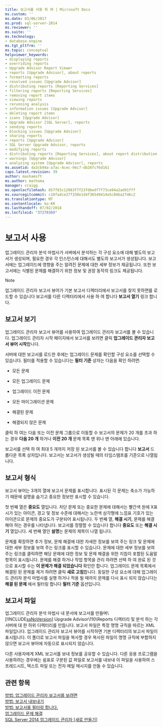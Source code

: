 ```yaml
---
title: 보고서를 사용 하 여 | Microsoft Docs
ms.custom: ''
ms.date: 03/06/2017
ms.prod: sql-server-2014
ms.reviewer: ''
ms.suite: ''
ms.technology:
- database-engine
ms.tgt_pltfrm: ''
ms.topic: conceptual
helpviewer_keywords:
- displaying reports
- overriding reports
- Upgrade Advisor Report Viewer
- reports [Upgrade Advisor], about reports
- formatting reports
- resolved issues [Upgrade Advisor]
- distributing reports [Reporting Services]
- filtering reports [Reporting Services]
- removing report items
- viewing reports
- rerunning analysis
- information issues [Upgrade Advisor]
- deleting report items
- icons [Upgrade Advisor]
- Upgrade Advisor [SQL Server], reports
- sending reports
- blocking issues [Upgrade Advisor]
- sharing reports
- reports [Upgrade Advisor]
- SQL Server Upgrade Advisor, reports
- modifying reports
- distributing reports [Reporting Services], about report distribution
- warnings [Upgrade Advisor]
- analyzing system [Upgrade Advisor], reports
ms.assetid: 4a3cb94a-a7ac-4cec-94c7-db26fcf6d161
caps.latest.revision: 39
author: mashamsft
ms.author: mathoma
manager: craigg
ms.openlocfilehash: 857f83c12983f7f23fdbedf7f73ce94a2ad91fff
ms.sourcegitcommit: c18fadce27f330e1d4f36549414e5c84ba2f46c2
ms.translationtype: MT
ms.contentlocale: ko-KR
ms.lasthandoff: 07/02/2018
ms.locfileid: "37278369"
---
```

# <a name="using-reports"></a>보고서 사용
  업그레이드 관리자 분석 마법사가 서버에서 분석하는 각 구성 요소에 대해 별도의 보고서가 생성되며, 필요한 경우 각 인스턴스에 대해서도 별도의 보고서가 생성됩니다. 보고서에는 업그레이드에 영향을 주는 알려진 문제에 대한 세부 정보가 제공됩니다. 또한 보고서에는 식별된 문제를 해결하기 위한 정보 및 권장 동작의 링크도 제공됩니다.  
  
> [!NOTE]  
>  업그레이드 관리자 보고서 뷰어가 기본 보고서 디렉터리에서 보고서를 찾지 못하면를 로드할 수 있습니다 보고서를 다른 디렉터리에서 사용 하 여 합니다 **보고서 열기** 링크 합니다.  
  
## <a name="viewing-reports"></a>보고서 보기  
 업그레이드 관리자 보고서 뷰어를 사용하여 업그레이드 관리자 보고서를 볼 수 있습니다. 업그레이드 관리자 시작 페이지에서 보고서를 보려면 클릭 **업그레이드 관리자 보고서 뷰어 시작**합니다.  
  
 서버에 대한 보고서를 로드한 후에는 업그레이드 문제를 확인할 구성 요소를 선택할 수 있습니다. 필터를 적용할 수 있습니다는 **필터 기준** 상자는 다음을 확인 하려면:  
  
-   모든 문제  
  
-   모든 업그레이드 문제  
  
-   업그레이드 이전 문제  
  
-   모든 마이그레이션 문제  
  
-   해결된 문제  
  
-   해결되지 않은 문제  
  
 클릭 하 여는 다음 또는 이전 문제 그룹으로 이동할 수 보고서의 문제가 20 개를 초과 하는 경우 **다음 20 개** 하거나 **이전 20 개** 문제 목록 맨 위나 맨 아래에 있습니다.  
  
 보고서를 선택 하 여 최대 5 개까지 저장 된 보고서를 볼 수 있습니다 합니다 **보고서** 드롭다운 목록 상자입니다. 보고서는 보고서가 생성될 때의 타임스탬프를 기준으로 나열됩니다.  
  
## <a name="report-format"></a>보고서 형식  
 보고서 뷰어는 3개의 열에 보고서 문제를 표시합니다. 표시된 각 문제는 축소가 가능하기 때문에 설명을 숨기고 중요한 정보만 표시할 수 있습니다.  
  
 첫 번째 열은 **중요도** 열입니다. 차단 문제 또는 중요한 문제에 대해서는 빨간색 원에 X표시가 있는 아이콘, 경고 및 정보 수준에 대해서는 노란색 삼각형에 느낌표 기호가 있는 아이콘으로 문제의 중요도가 구분되어 표시됩니다. 두 번째 열, **해결 시기**, 문제를 해결 해야 하는 경우를 나타냅니다. 보고서를 정렬할 수 있습니다 합니다 **중요도** 또는 **해결 시기** 열입니다. 세 번째 열인 **설명**는 문제의 제목이 나열 됩니다.  
  
 문제를 확장하면 추가 정보, 문제 해결에 대한 자세한 정보를 보여 주는 링크 및 문제에 대한 세부 정보를 보여 주는 링크를 표시할 수 있습니다. 문제에 대한 세부 정보를 보여 주는 링크를 클릭하면 해당 문제에 대한 정보 및 문제 해결을 위한 지침이 포함된 도움말 항목이 표시됩니다. 문제를 해결 하거나 작업 항목을 관리 하려면 선택 하 여 완료 된 것으로 표시할 수는 **이 문제가 해결 되었습니다** 확인란 합니다. 업그레이드 문제 목록에서 해결된 된 문제를 제거 하려면 클릭 **새로 고침**합니다. 동일한 구성 요소에 대해 업그레이드 관리자 분석 마법사를 실행 하거나 적용 될 때까지 문제를 다시 표시 되지 않습니다는 **해결 된 문제** 에서 필터링 합니다 **필터 기준** 옵션입니다.  
  
## <a name="report-files"></a>보고서 파일  
 업그레이드 관리자 분석 마법사 내 문서에 보고서를 만들며\\ [!INCLUDE[ssNoVersion](../../includes/ssnoversion-md.md)] Upgrade Advisor\110\Reports 디렉터리 및 분석 하는 각 서버에 대 한 하위 디렉터리를 만듭니다. 보고서 파일은 특정 명명 규칙을 따르는 XML 파일입니다. 업그레이드 관리자 보고서 뷰어를 시작하면 기본 디렉터리의 보고서 파일이 표시됩니다. 이 폴더로 보고서 파일을 복사할 경우 복사된 파일이 명명 규칙에 부합하지 않으면 보고서 뷰어에 자동으로 표시되지 않습니다.  
  
 다른 사용자에게 XML 보고서를 보내 정보를 공유할 수 있습니다. 다른 응용 프로그램을 사용하려는 경우에는 쉼표로 구분된 값 파일로 보고서를 내보내 이 파일을 사용하여 스프레드시트, 텍스트 파일 또는 전자 메일 메시지를 만들 수 있습니다.  
  
## <a name="see-also"></a>관련 항목  
 [방법: 업그레이드 관리자 보고서를 보려면](../../../2014/sql-server/install/how-to-view-an-upgrade-advisor-report.md)   
 [방법: 보고서 내보내기](../../../2014/sql-server/install/how-to-export-reports.md)   
 [방법: 보고서를 필터링 합니다.](../../../2014/sql-server/install/how-to-filter-reports.md)   
 [업그레이드 문제 해결](../../../2014/sql-server/install/resolving-upgrade-issues.md)   
 [SQL Server 2014 업그레이드 관리자 &#91;새로 만들기&#93;](/sql/2014/sql-server/install/sql-server-2014-upgrade-advisor)  
  
  
